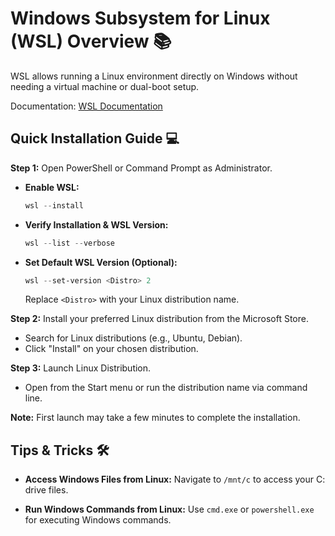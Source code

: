 # Windows Subsystem for Linux (WSL) Overview 📚

WSL allows running a Linux environment directly on Windows without needing a virtual machine or dual-boot setup.

Documentation: [WSL Documentation](https://learn.microsoft.com/en-us/windows/wsl/)

## Quick Installation Guide 💻

**Step 1:** Open PowerShell or Command Prompt as Administrator.

- **Enable WSL:**

  ```powershell
  wsl --install
  ```

- **Verify Installation & WSL Version:**

  ```powershell
  wsl --list --verbose
  ```

- **Set Default WSL Version (Optional):**

  ```powershell
  wsl --set-version <Distro> 2
  ```

  Replace `<Distro>` with your Linux distribution name.

**Step 2:** Install your preferred Linux distribution from the Microsoft Store.

- Search for Linux distributions (e.g., Ubuntu, Debian).
- Click "Install" on your chosen distribution.

**Step 3:** Launch Linux Distribution.

- Open from the Start menu or run the distribution name via command line.

**Note:** First launch may take a few minutes to complete the installation.

## Tips & Tricks 🛠

- **Access Windows Files from Linux:**
  Navigate to `/mnt/c` to access your C: drive files.

- **Run Windows Commands from Linux:**
  Use `cmd.exe` or `powershell.exe` for executing Windows commands.
